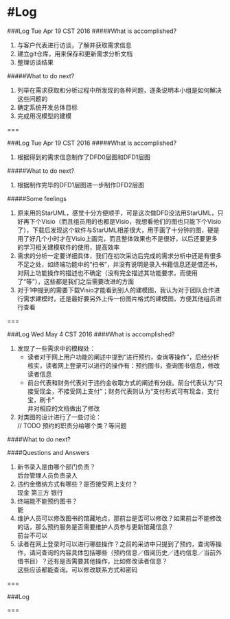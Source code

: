 #Log
===

###Log Tue Apr 19 CST 2016
#####What is accomplished?
1. 与客户代表进行访谈，了解并获取需求信息
2. 建立git仓库，用来保存和更新需求分析文档
3. 整理访谈结果

#####What to do next?
1. 列举在需求获取和分析过程中所发现的各种问题，逐条说明本小组是如何解决这些问题的
2. 确定系统开发总体目标
3. 完成用况模型的建模

===

###Log Tue Apr 19 CST 2016
#####What is accomplished?
1. 根据得到的需求信息制作了DFD0层图和DFD1层图

#####What to do next?
1. 根据制作完毕的DFD1层图进一步制作DFD2层图

#####Some feelings
1. 原来用的StarUML，感觉十分方便顺手，可是这次做DFD没法用StarUML，只好再下个Visio（而且组员用的也都是Visio，我想看他们的图也只能下个Visio了），下载后发现这个软件与StarUML相差很大，用手画了十分钟的图，硬是用了好几个小时才在Visio上画完，而且整体效果也不是很好，以后还要更多的学习相关建模软件的使用，提高效率
2. 需求的分析一定要详细具体，我们在初次采访后完成的需求分析中还是有很多不足之处，如终端功能中的“扫书”，并没有说明是录入书籍信息还是借还书，对网上功能操作的描述也不确定（没有完全描述其功能要求，而使用了“等”），这些都是我们之后需要改进的方面
3. 对于1中提到的需要下载Visio才能看到别人的建模图，我认为对于团队合作进行需求建模时，还是最好要另外上传一份图片格式的建模图，方便其他组员进行查看


===

###Log Wed May 4 CST 2016
####What is accomplished?
1. 发现了一些需求中的模糊处：
	* 读者对于网上用户功能的阐述中提到“进行预约，查询等操作”，后经分析核实，读者网上登录可以进行的操作有：预约图书，查询图书信息，修改读者信息
	* 前台代表和财务代表对于违约金收取方式的阐述有分歧。前台代表认为“只接受现金，不接受网上支付”；财务代表则认为“支付形式可有现金，支付宝，刷卡”<br>
	并对相应的文档做出了修改
2. 对类图的设计进行了一些讨论：<br>
	// TODO 预约的职责分给哪个类？等问题

####What to do next?

####Questions and Answers
1. 新书录入是由哪个部门负责？<br>
	后台管理人员负责录入
2. 违约金缴纳方式有哪些？是否接受网上支付？<br>
	现金 第三方 银行
3. 终端能不能预约图书？<br>
	能
4. 维护人员可以修改图书的馆藏地点，那前台是否可以修改？如果前台不能修改的话，那么预约服务是否需要维护人员参与更新馆藏信息？<br>
	前台不可以
5. 读者在网上登录时可以进行哪些操作？之前的采访中只提到了预约，查询等操作，请问查询的内容具体包括哪些（预约信息／借阅历史／违约信息／当前外借书目）？还有是否需要其他操作，比如修改读者信息？<br>
	这些应该都能查询。可以修改联系方式和密码

===

###Log

===
